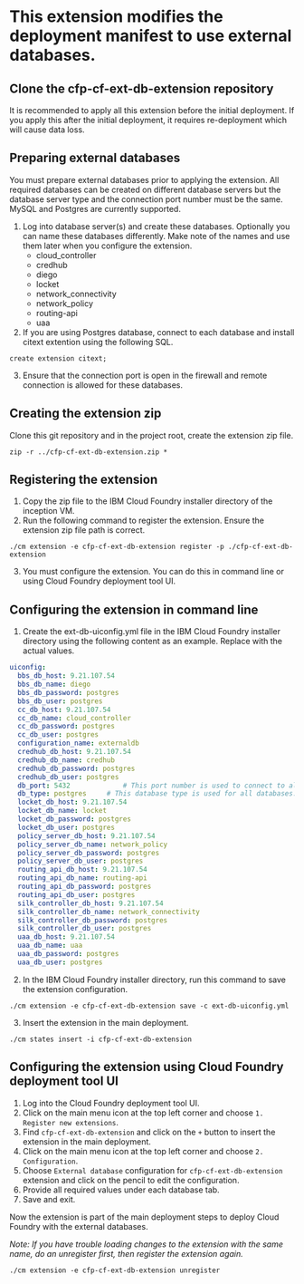 # This extension modifies the deployment manifest to use external databases.
## Clone the cfp-cf-ext-db-extension repository
It is recommended to apply all this extension before the initial deployment. If you apply this after the initial deployment, it requires re-deployment which will cause data loss.

## Preparing external databases
You must prepare external databases prior to applying the extension. All required databases can be created on different database servers but the database server type and the connection port number must be the same. MySQL and Postgres are currently supported.
1. Log into database server(s) and create these databases. Optionally you can name these databases differently. Make note of the names and use them later when you configure the extension.
	- cloud_controller
	- credhub
	- diego
	- locket
	- network_connectivity
	- network_policy
	- routing-api
	- uaa
2. If you are using Postgres database, connect to each database and install citext extention using the following SQL.
```
create extension citext;
```
3. Ensure that the connection port is open in the firewall and remote connection is allowed for these databases.

## Creating the extension zip
Clone this git repository and in the project root, create the extension zip file.
```
zip -r ../cfp-cf-ext-db-extension.zip *
```

## Registering the extension
1. Copy the zip file to the IBM Cloud Foundry installer directory of the inception VM.
2. Run the following command to register the extension. Ensure the extension zip file path is correct.
```
./cm extension -e cfp-cf-ext-db-extension register -p ./cfp-cf-ext-db-extension
```
3. You must configure the extension. You can do this in command line or using Cloud Foundry deployment tool UI.

## Configuring the extension in command line
1. Create the ext-db-uiconfig.yml file in the IBM Cloud Foundry installer directory using the following content as an example. Replace with the actual values.
```YAML
uiconfig:
  bbs_db_host: 9.21.107.54
  bbs_db_name: diego
  bbs_db_password: postgres
  bbs_db_user: postgres
  cc_db_host: 9.21.107.54
  cc_db_name: cloud_controller
  cc_db_password: postgres
  cc_db_user: postgres
  configuration_name: externaldb
  credhub_db_host: 9.21.107.54
  credhub_db_name: credhub
  credhub_db_password: postgres
  credhub_db_user: postgres
  db_port: 5432				# This port number is used to connect to all databases.
  db_type: postgres		# This database type is used for all databases. Valid values are postgres or mysql.
  locket_db_host: 9.21.107.54
  locket_db_name: locket
  locket_db_password: postgres
  locket_db_user: postgres
  policy_server_db_host: 9.21.107.54
  policy_server_db_name: network_policy
  policy_server_db_password: postgres
  policy_server_db_user: postgres
  routing_api_db_host: 9.21.107.54
  routing_api_db_name: routing-api
  routing_api_db_password: postgres
  routing_api_db_user: postgres
  silk_controller_db_host: 9.21.107.54
  silk_controller_db_name: network_connectivity
  silk_controller_db_password: postgres
  silk_controller_db_user: postgres
  uaa_db_host: 9.21.107.54
  uaa_db_name: uaa
  uaa_db_password: postgres
  uaa_db_user: postgres
```
2. In the IBM Cloud Foundry installer directory, run this command to save the extension configuration.
```
./cm extension -e cfp-cf-ext-db-extension save -c ext-db-uiconfig.yml
```
3. Insert the extension in the main deployment.
```
./cm states insert -i cfp-cf-ext-db-extension
```

## Configuring the extension using Cloud Foundry deployment tool UI
1. Log into the Cloud Foundry deployment tool UI.
2. Click on the main menu icon at the top left corner and choose `1. Register new extensions`.
3. Find `cfp-cf-ext-db-extension` and click on the `+` button to insert the extension in the main deployment.
4. Click on the main menu icon at the top left corner and choose `2. Configuration`.
5. Choose `External database` configuration for `cfp-cf-ext-db-extension` extension and click on the pencil to edit the configuration.
6. Provide all required values under each database tab.
7. Save and exit.


Now the extension is part of the main deployment steps to deploy Cloud Foundry with the external databases.


_Note: If you have trouble loading changes to the extension with the same name, do an unregister first, then register the extension again._
```
./cm extension -e cfp-cf-ext-db-extension unregister
```
